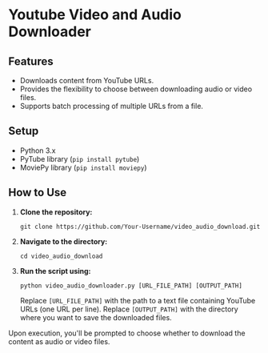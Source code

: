 # Youtube Video and Audio Downloader

## Features

- Downloads content from YouTube URLs.
- Provides the flexibility to choose between downloading audio or video files.
- Supports batch processing of multiple URLs from a file.

## Setup

- Python 3.x
- PyTube library (`pip install pytube`)
- MoviePy library (`pip install moviepy`)

## How to Use

1. **Clone the repository:**

    ```
    git clone https://github.com/Your-Username/video_audio_download.git
    ```

2. **Navigate to the directory:**

    ```
    cd video_audio_download
    ```

3. **Run the script using:**

    ```
    python video_audio_downloader.py [URL_FILE_PATH] [OUTPUT_PATH]
    ```

    Replace `[URL_FILE_PATH]` with the path to a text file containing YouTube URLs (one URL per line).
    Replace `[OUTPUT_PATH]` with the directory where you want to save the downloaded files.

Upon execution, you'll be prompted to choose whether to download the content as audio or video files.
